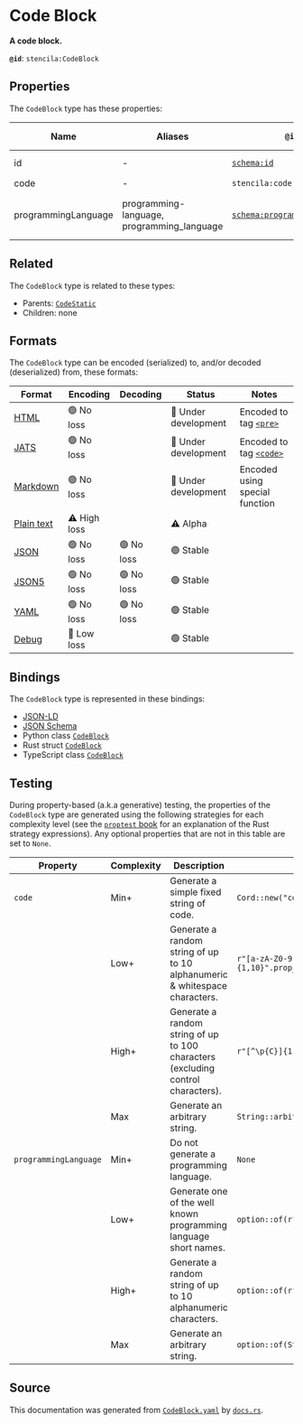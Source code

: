 # Code Block

**A code block.**

**`@id`**: `stencila:CodeBlock`

## Properties

The `CodeBlock` type has these properties:

| Name                | Aliases                                    | `@id`                                                                  | Type                                                                                            | Description                           | Inherited from                                                                                           |
| ------------------- | ------------------------------------------ | ---------------------------------------------------------------------- | ----------------------------------------------------------------------------------------------- | ------------------------------------- | -------------------------------------------------------------------------------------------------------- |
| id                  | -                                          | [`schema:id`](https://schema.org/id)                                   | [`String`](https://github.com/stencila/stencila/blob/main/docs/reference/schema/data/string.md) | The identifier for this item.         | [`Entity`](https://github.com/stencila/stencila/blob/main/docs/reference/schema/other/entity.md)         |
| code                | -                                          | `stencila:code`                                                        | [`Cord`](https://github.com/stencila/stencila/blob/main/docs/reference/schema/data/cord.md)     | The code.                             | [`CodeStatic`](https://github.com/stencila/stencila/blob/main/docs/reference/schema/code/code-static.md) |
| programmingLanguage | programming-language, programming_language | [`schema:programmingLanguage`](https://schema.org/programmingLanguage) | [`String`](https://github.com/stencila/stencila/blob/main/docs/reference/schema/data/string.md) | The programming language of the code. | [`CodeStatic`](https://github.com/stencila/stencila/blob/main/docs/reference/schema/code/code-static.md) |

## Related

The `CodeBlock` type is related to these types:

- Parents: [`CodeStatic`](https://github.com/stencila/stencila/blob/main/docs/reference/schema/code/code-static.md)
- Children: none

## Formats

The `CodeBlock` type can be encoded (serialized) to, and/or decoded (deserialized) from, these formats:

| Format                                                                                        | Encoding         | Decoding     | Status                 | Notes                                                                                                  |
| --------------------------------------------------------------------------------------------- | ---------------- | ------------ | ---------------------- | ------------------------------------------------------------------------------------------------------ |
| [HTML](https://github.com/stencila/stencila/blob/main/docs/reference/formats/html.md)         | 🟢 No loss        |              | 🚧 Under development    | Encoded to tag [`<pre>`](https://developer.mozilla.org/en-US/docs/Web/HTML/Element/pre)                |
| [JATS](https://github.com/stencila/stencila/blob/main/docs/reference/formats/jats.md)         | 🟢 No loss        |              | 🚧 Under development    | Encoded to tag [`<code>`](https://jats.nlm.nih.gov/articleauthoring/tag-library/1.3/element/code.html) |
| [Markdown](https://github.com/stencila/stencila/blob/main/docs/reference/formats/markdown.md) | 🟢 No loss        |              | 🚧 Under development    | Encoded using special function                                                                         |
| [Plain text](https://github.com/stencila/stencila/blob/main/docs/reference/formats/text.md)   | ⚠️ High loss     |              | ⚠️ Alpha               |                                                                                                        |
| [JSON](https://github.com/stencila/stencila/blob/main/docs/reference/formats/json.md)         | 🟢 No loss        | 🟢 No loss    | 🟢 Stable               |                                                                                                        |
| [JSON5](https://github.com/stencila/stencila/blob/main/docs/reference/formats/json5.md)       | 🟢 No loss        | 🟢 No loss    | 🟢 Stable               |                                                                                                        |
| [YAML](https://github.com/stencila/stencila/blob/main/docs/reference/formats/yaml.md)         | 🟢 No loss        | 🟢 No loss    | 🟢 Stable               |                                                                                                        |
| [Debug](https://github.com/stencila/stencila/blob/main/docs/reference/formats/debug.md)       | 🔷 Low loss       |              | 🟢 Stable               |                                                                                                        |

## Bindings

The `CodeBlock` type is represented in these bindings:

- [JSON-LD](https://stencila.dev/CodeBlock.jsonld)
- [JSON Schema](https://stencila.dev/CodeBlock.schema.json)
- Python class [`CodeBlock`](https://github.com/stencila/stencila/blob/main/python/python/stencila/types/code_block.py)
- Rust struct [`CodeBlock`](https://github.com/stencila/stencila/blob/main/rust/schema/src/types/code_block.rs)
- TypeScript class [`CodeBlock`](https://github.com/stencila/stencila/blob/main/typescript/src/types/CodeBlock.ts)

## Testing

During property-based (a.k.a generative) testing, the properties of the `CodeBlock` type are generated using the following strategies for each complexity level (see the [`proptest` book](https://proptest-rs.github.io/proptest/) for an explanation of the Rust strategy expressions). Any optional properties that are not in this table are set to `None`.

| Property              | Complexity | Description                                                                      | Strategy                                        |
| --------------------- | ---------- | -------------------------------------------------------------------------------- | ----------------------------------------------- |
| `code`                | Min+       | Generate a simple fixed string of code.                                          | `Cord::new("code")`                             |
|                       | Low+       | Generate a random string of up to 10 alphanumeric & whitespace characters.       | `r"[a-zA-Z0-9 \t\n]{1,10}".prop_map(Cord::new)` |
|                       | High+      | Generate a random string of up to 100 characters (excluding control characters). | `r"[^\p{C}]{1,100}".prop_map(Cord::new)`        |
|                       | Max        | Generate an arbitrary string.                                                    | `String::arbitrary().prop_map(Cord::new)`       |
| `programmingLanguage` | Min+       | Do not generate a programming language.                                          | `None`                                          |
|                       | Low+       | Generate one of the well known programming language short names.                 | `option::of(r"(cpp)\|(js)\|(py)\|(r)\|(ts)")`   |
|                       | High+      | Generate a random string of up to 10 alphanumeric characters.                    | `option::of(r"[a-zA-Z0-9]{1,10}")`              |
|                       | Max        | Generate an arbitrary string.                                                    | `option::of(String::arbitrary())`               |

## Source

This documentation was generated from [`CodeBlock.yaml`](https://github.com/stencila/stencila/blob/main/schema/CodeBlock.yaml) by [`docs.rs`](https://github.com/stencila/stencila/blob/main/rust/schema-gen/src/docs.rs).